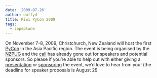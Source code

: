 ```yaml
---
date: '2009-07-26'
author: duffyd
title: Kiwi PyCon 2009
tags:
  - zopeplone
---
```


On November 7-8, 2009, Christchurch, New Zealand will host the first [PyCon](https://href.li/?http://nz.pycon.org) in the Asia Pacific region. The event is being organised by the [NZPUG](https://href.li/?http://www.nzpug.org) and the [call](https://href.li/?http://nz.pycon.org/2009/jul/14/call-for-papers/) has already gone out for speakers and potential sponsors. So please if you’re able to help out with either giving a [presentation](https://href.li/?http://nz.pycon.org/talks-cfp/call-for-papers/) or [sponsoring](https://href.li/?http://nz.pycon.org/sponsorship/) the event, we’d love to hear from you! (the deadline for speaker proposals is August 2!)

